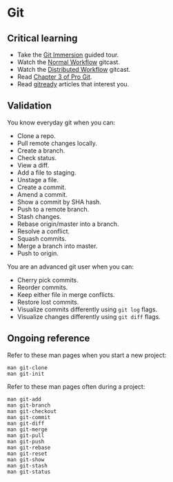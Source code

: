 Git
===

Critical learning
-----------------

* Take the [Git Immersion](http://gitimmersion.com) guided tour.
* Watch the [Normal Workflow](http://blip.tv/scott-chacon/c2-normal-workflow-4113486)
  gitcast.
* Watch the [Distributed Workflow](http://blip.tv/scott-chacon/c8-dist-workflow-4113615)
  gitcast.
* Read [Chapter 3 of Pro Git](http://git-scm.com/book/ch3-0.html).
* Read [gitready](http://gitready.com) articles that interest you.

Validation
----------

You know everyday git when you can:

* Clone a repo.
* Pull remote changes locally.
* Create a branch.
* Check status.
* View a diff.
* Add a file to staging.
* Unstage a file.
* Create a commit.
* Amend a commit.
* Show a commit by SHA hash.
* Push to a remote branch.
* Stash changes.
* Rebase origin/master into a branch.
* Resolve a conflict.
* Squash commits.
* Merge a branch into master.
* Push to origin.

You are an advanced git user when you can:

* Cherry pick commits.
* Reorder commits.
* Keep either file in merge conflicts.
* Restore lost commits.
* Visualize commits differently using `git log` flags.
* Visualize changes differently using `git diff` flags.

Ongoing reference
-----------------

Refer to these man pages when you start a new project:

```shell
man git-clone
man git-init
```

Refer to these man pages often during a project:

```shell
man git-add
man git-branch
man git-checkout
man git-commit
man git-diff
man git-merge
man git-pull
man git-push
man git-rebase
man git-reset
man git-show
man git-stash
man git-status
```

